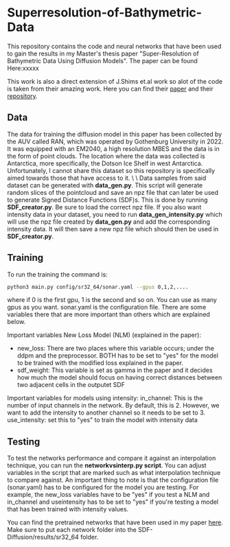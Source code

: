 # Superresolution-of-Bathymetric-Data
This repository contains the code and neural networks that have been used to gain the results in my Master's thesis paper "Super-Resolution of Bathymetric Data Using Diffusion Models". The paper can be found Here:xxxxx

This work is also a direct extension of J.Shims et.al work so alot of the code is taken from their amazing work. Here you can find their [paper](https://openaccess.thecvf.com/content/CVPR2023/html/Shim_Diffusion-Based_Signed_Distance_Fields_for_3D_Shape_Generation_CVPR_2023_paper.html) and their [repository](https://github.com/Kitsunetic/SDF-Diffusion?tab=readme-ov-file).

## Data
The data for training the diffusion model in this paper has been collected by the AUV called RAN, which was operated by Gothenburg University in 2022. It was equipped with an EM2040, a high resolution MBES and the data is in the form of point clouds.
The location where the data was collected is Antarctica, more specifically, the Dotson Ice Shelf in west Antarctica. Unfortunately, I cannot share this dataset so this repository is specifically aimed towards those that have access to it.
\\
\\
Data samples from said dataset can be generated with **data_gen.py**. This script will generate random slices of the pointcloud and save an npz file that can later be used to generate Signed Distance Functions (SDF)s. This is done by running **SDF_creator.py**. Be sure to load the correct npz file. If you also want intensity data in your dataset, you need to run **data_gen_intensity.py** which will use the npz file created by **data_gen.py** and add the corresponding intensity data. It will then save a new npz file which should then be used in **SDF_creator.py**.

## Training
To run the training the command is:
```sh
python3 main.py config/sr32_64/sonar.yaml --gpus 0,1,2,....
```
where if 0 is the first gpu, 1 is the second and so on. You can use as many gpus as you want.
sonar.yaml is the configuration file. There are some variables there that are more important than others which are explained below.

Important variables New Loss Model (NLM) (explained in the paper):
- new_loss: There are two places where this variable occurs; under the ddpm and the preprocessor. BOTH has to be set to "yes" for the model to be trained with the modified loss explained in the paper.
- sdf_weight: This variable is set as gamma in the paper and it decides how much the model should focus on having correct distances between two adjacent cells in the outputet SDF

Important variables for models using intensity:
in_channel: This is the number of input channels in the network. By default, this is 2. However, we want to add the intensity to another channel so it needs to be set to 3.
use_intensity: set this to "yes" to train the model with intensity data

## Testing
To test the networks performance and compare it against an interpolation technique, you can run the **networkvsinterp.py script**. 
You can adjust variables in the script that are marked such as what interpolation technique to compare against. An important thing to note is that the configuration file (sonar.yaml) has to be configured for the model you are testing.
For example, the new_loss variables have to be "yes" if you test a NLM and in_channel and useintensity has to be set to "yes" if you're testing a model that has been trained with intensity values.

You can find the pretrained networks that have been used in my paper [here](https://drive.google.com/drive/folders/12YZ-nWYdIfh5gGyxmQJqnj45a_m1BVyw?usp=drive_link). Make sure to put each network folder into the SDF-Diffusion/results/sr32_64 folder.
